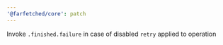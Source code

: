 ```yaml
---
'@farfetched/core': patch
---
```


Invoke `.finished.failure` in case of disabled `retry` applied to operation
